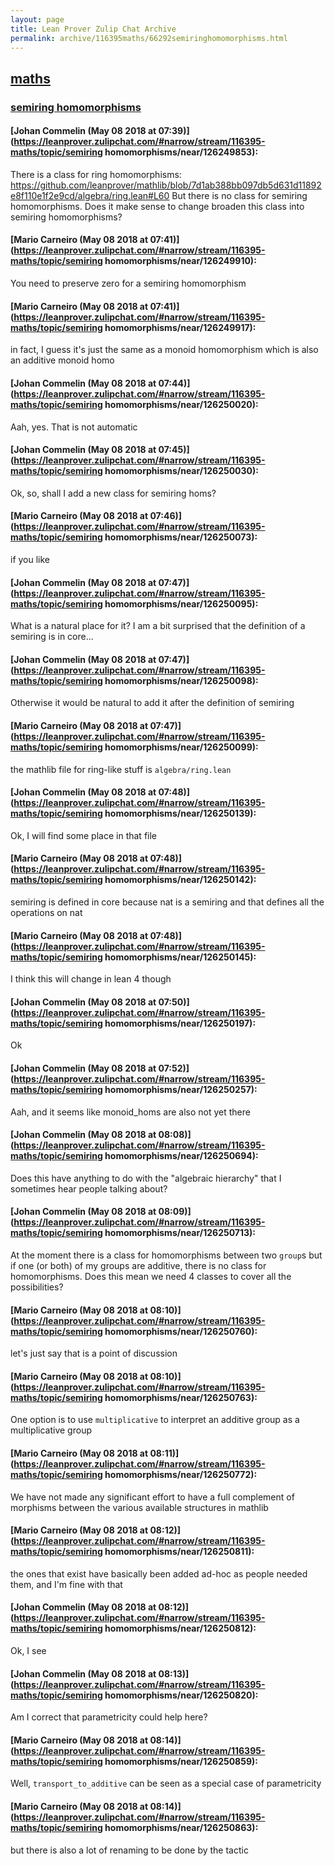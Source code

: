 ```yaml
---
layout: page
title: Lean Prover Zulip Chat Archive 
permalink: archive/116395maths/66292semiringhomomorphisms.html
---
```


## [maths](index.html)
### [semiring homomorphisms](66292semiringhomomorphisms.html)

#### [Johan Commelin (May 08 2018 at 07:39)](https://leanprover.zulipchat.com/#narrow/stream/116395-maths/topic/semiring homomorphisms/near/126249853):
There is a class for ring homomorphisms: https://github.com/leanprover/mathlib/blob/7d1ab388bb097db5d631d11892e8f110e1f2e9cd/algebra/ring.lean#L60
But there is no class for semiring homomorphisms. Does it make sense to change broaden this class into semiring homomorphisms?

#### [Mario Carneiro (May 08 2018 at 07:41)](https://leanprover.zulipchat.com/#narrow/stream/116395-maths/topic/semiring homomorphisms/near/126249910):
You need to preserve zero for a semiring homomorphism

#### [Mario Carneiro (May 08 2018 at 07:41)](https://leanprover.zulipchat.com/#narrow/stream/116395-maths/topic/semiring homomorphisms/near/126249917):
in fact, I guess it's just the same as a monoid homomorphism which is also an additive monoid homo

#### [Johan Commelin (May 08 2018 at 07:44)](https://leanprover.zulipchat.com/#narrow/stream/116395-maths/topic/semiring homomorphisms/near/126250020):
Aah, yes. That is not automatic

#### [Johan Commelin (May 08 2018 at 07:45)](https://leanprover.zulipchat.com/#narrow/stream/116395-maths/topic/semiring homomorphisms/near/126250030):
Ok, so, shall I add a new class for semiring homs?

#### [Mario Carneiro (May 08 2018 at 07:46)](https://leanprover.zulipchat.com/#narrow/stream/116395-maths/topic/semiring homomorphisms/near/126250073):
if you like

#### [Johan Commelin (May 08 2018 at 07:47)](https://leanprover.zulipchat.com/#narrow/stream/116395-maths/topic/semiring homomorphisms/near/126250095):
What is a natural place for it? I am a bit surprised that the definition of a semiring is in core...

#### [Johan Commelin (May 08 2018 at 07:47)](https://leanprover.zulipchat.com/#narrow/stream/116395-maths/topic/semiring homomorphisms/near/126250098):
Otherwise it would be natural to add it after the definition of semiring

#### [Mario Carneiro (May 08 2018 at 07:47)](https://leanprover.zulipchat.com/#narrow/stream/116395-maths/topic/semiring homomorphisms/near/126250099):
the mathlib file for ring-like stuff is `algebra/ring.lean`

#### [Johan Commelin (May 08 2018 at 07:48)](https://leanprover.zulipchat.com/#narrow/stream/116395-maths/topic/semiring homomorphisms/near/126250139):
Ok, I will find some place in that file

#### [Mario Carneiro (May 08 2018 at 07:48)](https://leanprover.zulipchat.com/#narrow/stream/116395-maths/topic/semiring homomorphisms/near/126250142):
semiring is defined in core because nat is a semiring and that defines all the operations on nat

#### [Mario Carneiro (May 08 2018 at 07:48)](https://leanprover.zulipchat.com/#narrow/stream/116395-maths/topic/semiring homomorphisms/near/126250145):
I think this will change in lean 4 though

#### [Johan Commelin (May 08 2018 at 07:50)](https://leanprover.zulipchat.com/#narrow/stream/116395-maths/topic/semiring homomorphisms/near/126250197):
Ok

#### [Johan Commelin (May 08 2018 at 07:52)](https://leanprover.zulipchat.com/#narrow/stream/116395-maths/topic/semiring homomorphisms/near/126250257):
Aah, and it seems like monoid_homs are also not yet there

#### [Johan Commelin (May 08 2018 at 08:08)](https://leanprover.zulipchat.com/#narrow/stream/116395-maths/topic/semiring homomorphisms/near/126250694):
Does this have anything to do with the "algebraic hierarchy" that I sometimes hear people talking about?

#### [Johan Commelin (May 08 2018 at 08:09)](https://leanprover.zulipchat.com/#narrow/stream/116395-maths/topic/semiring homomorphisms/near/126250713):
At the moment there is a class for homomorphisms between two `group`s but if one (or both) of my groups are additive, there is no class for homomorphisms. Does this mean we need 4 classes to cover all the possibilities?

#### [Mario Carneiro (May 08 2018 at 08:10)](https://leanprover.zulipchat.com/#narrow/stream/116395-maths/topic/semiring homomorphisms/near/126250760):
let's just say that is a point of discussion

#### [Mario Carneiro (May 08 2018 at 08:10)](https://leanprover.zulipchat.com/#narrow/stream/116395-maths/topic/semiring homomorphisms/near/126250763):
One option is to use `multiplicative` to interpret an additive group as a multiplicative group

#### [Mario Carneiro (May 08 2018 at 08:11)](https://leanprover.zulipchat.com/#narrow/stream/116395-maths/topic/semiring homomorphisms/near/126250772):
We have not made any significant effort to have a full complement of morphisms between the various available structures in mathlib

#### [Mario Carneiro (May 08 2018 at 08:12)](https://leanprover.zulipchat.com/#narrow/stream/116395-maths/topic/semiring homomorphisms/near/126250811):
the ones that exist have basically been added ad-hoc as people needed them, and I'm fine with that

#### [Johan Commelin (May 08 2018 at 08:12)](https://leanprover.zulipchat.com/#narrow/stream/116395-maths/topic/semiring homomorphisms/near/126250812):
Ok, I see

#### [Johan Commelin (May 08 2018 at 08:13)](https://leanprover.zulipchat.com/#narrow/stream/116395-maths/topic/semiring homomorphisms/near/126250820):
Am I correct that parametricity could help here?

#### [Mario Carneiro (May 08 2018 at 08:14)](https://leanprover.zulipchat.com/#narrow/stream/116395-maths/topic/semiring homomorphisms/near/126250859):
Well, `transport_to_additive` can be seen as a special case of parametricity

#### [Mario Carneiro (May 08 2018 at 08:14)](https://leanprover.zulipchat.com/#narrow/stream/116395-maths/topic/semiring homomorphisms/near/126250863):
but there is also a lot of renaming to be done by the tactic

